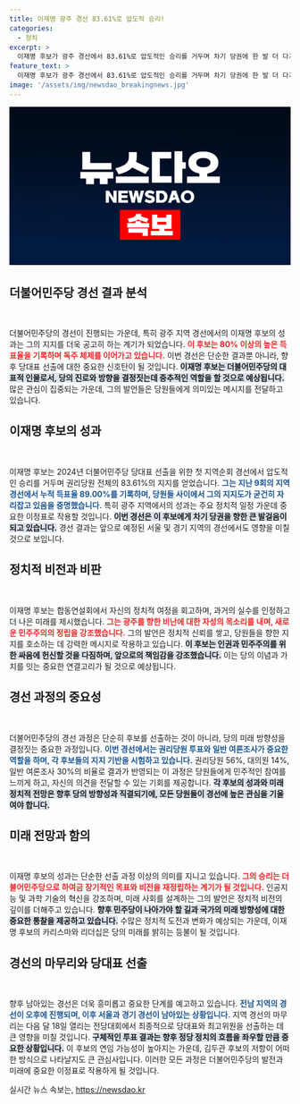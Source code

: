 ```yaml
---
title: 이재명 광주 경선 83.61%로 압도적 승리!
categories:
  - 정치
excerpt: >
  이재명 후보가 광주 경선에서 83.61%로 압도적인 승리를 거두며 차기 당권에 한 발 더 다가섰다. 고전적인 민주당 지지세를 바탕으로, 남은 경선에서 김두관 후보의 반격 여부가 주목받고 있다.
feature_text: >
  이재명 후보가 광주 경선에서 83.61%로 압도적인 승리를 거두며 차기 당권에 한 발 더 다가섰다. 고전적인 민주당 지지세를 바탕으로, 남은 경선에서 김두관 후보의 반격 여부가 주목받고 있다.
image: '/assets/img/newsdao_breakingnews.jpg'
---
```


<p><img src="/assets/img/newsdao_breakingnews.jpg" alt="cryptoinkorea 속보" /></p>

<h2 data-ke-size="size26">더불어민주당 경선 결과 분석</h2>  

<p data-ke-size="size16">&nbsp;</p>  

<p>더불어민주당의 경선이 진행되는 가운데, 특히 광주 지역 경선에서의 이재명 후보의 성과는 그의 지지를 더욱 공고히 하는 계기가 되었습니다. <b><span style="color: #ee2323;">이 후보는 80% 이상의 높은 득표율을 기록하며 독주 체제를 이어가고 있습니다.</span></b> 이번 경선은 단순한 결과뿐 아니라, 향후 당대표 선출에 대한 중요한 신호탄이 될 것입니다. <b><span style="background-color: #21538527;">이재명 후보는 더불어민주당의 대표적 인물로서, 당의 진로와 방향을 결정짓는데 중추적인 역할을 할 것으로 예상됩니다.</span></b> 많은 관심이 집중되는 가운데, 그의 발언들은 당원들에게 의미있는 메시지를 전달하고 있습니다.</p>

<h2 data-ke-size="size26">이재명 후보의 성과</h2>  

<p data-ke-size="size16">&nbsp;</p>  

<p>이재명 후보는 2024년 더불어민주당 당대표 선출을 위한 첫 지역순회 경선에서 압도적인 승리를 거두며 권리당원 전체의 83.61%의 지지를 얻었습니다. <b><span style="color: #1a5490;">그는 지난 9회의 지역 경선에서 누적 득표율 89.00%를 기록하며, 당원들 사이에서 그의 지지도가 굳건히 자리잡고 있음을 증명했습니다.</span></b> 특히 광주 지역에서의 성과는 주요 정치적 일정 가운데 중요한 이정표로 작용할 것입니다. <b><span style="background-color: #21538527;">이번 경선은 이 후보에게 차기 당권을 향한 큰 발걸음이 되고 있습니다.</span></b> 경선 결과는 앞으로 예정된 서울 및 경기 지역의 경선에서도 영향을 미칠 것으로 보입니다.</p>

<h2 data-ke-size="size26">정치적 비전과 비판</h2>  

<p data-ke-size="size16">&nbsp;</p>  

<p>이재명 후보는 합동연설회에서 자신의 정치적 여정을 회고하며, 과거의 실수를 인정하고 더 나은 미래를 제시했습니다. <b><span style="color: #ee2323;">그는 광주를 향한 비난에 대한 자성의 목소리를 내며, 새로운 민주주의의 정립을 강조했습니다.</span></b> 그의 발언은 정치적 신뢰를 쌓고, 당원들을 향한 지지를 호소하는 데 강력한 메시지로 작용하고 있습니다. <b><span style="background-color: #21538527;">이 후보는 인권과 민주주의를 위한 싸움에 헌신할 것을 다짐하며, 앞으로의 책임감을 강조했습니다.</span></b> 이는 당의 이념과 가치를 잇는 중요한 연결고리가 될 것으로 예상됩니다.</p>

<h2 data-ke-size="size26">경선 과정의 중요성</h2>  

<p data-ke-size="size16">&nbsp;</p>  

<p>더불어민주당의 경선 과정은 단순히 후보를 선출하는 것이 아니라, 당의 미래 방향성을 결정짓는 중요한 과정입니다. <b><span style="color: #1a5490;">이번 경선에서는 권리당원 투표와 일반 여론조사가 중요한 역할을 하며, 각 후보들의 지지 기반을 시험하고 있습니다.</span></b> 권리당원 56%, 대의원 14%, 일반 여론조사 30%의 비율로 결과가 반영되는 이 과정은 당원들에게 민주적인 참여를 느끼게 하고, 자신의 의견을 전달할 수 있는 기회를 제공합니다. <b><span style="background-color: #21538527;">각 후보의 성과와 미래 정치적 전망은 향후 당의 방향성과 직결되기에, 모든 당원들이 경선에 높은 관심을 기울여야 합니다.</span></b></p>

<h2 data-ke-size="size26">미래 전망과 함의</h2>  

<p data-ke-size="size16">&nbsp;</p>  

<p>이재명 후보의 성과는 단순한 선출 과정 이상의 의미를 지니고 있습니다. <b><span style="color: #ee2323;">그의 승리는 더불어민주당으로 하여금 장기적인 목표와 비전을 재정립하는 계기가 될 것입니다.</span></b> 인공지능 및 과학 기술의 혁신을 강조하며, 미래 사회를 설계하는 그의 발언은 정치적 비전의 깊이를 더해주고 있습니다. <b><span style="background-color: #21538527;">향후 민주당이 나아가야 할 길과 국가의 미래 방향성에 대한 중요한 통찰을 제공하고 있습니다.</span></b> 수많은 정치적 도전과 변화가 예상되는 가운데, 이재명 후보의 카리스마와 리더십은 당의 미래를 밝히는 등불이 될 것입니다.</p>

<h2 data-ke-size="size26">경선의 마무리와 당대표 선출</h2>  

<p data-ke-size="size16">&nbsp;</p>  

<p>향후 남아있는 경선은 더욱 흥미롭고 중요한 단계를 예고하고 있습니다. <b><span style="color: #1a5490;">전남 지역의 경선이 오후에 진행되며, 이후 서울과 경기 경선이 남아있는 상황입니다.</span></b> 지역 경선의 마무리는 다음 달 18일 열리는 전당대회에서 최종적으로 당대표와 최고위원을 선출하는 데 큰 영향을 미칠 것입니다. <b><span style="background-color: #21538527;">구체적인 투표 결과는 향후 정당 정치의 흐름을 좌우할 만큼 중요한 상황입니다.</span></b> 이 후보의 연임 가능성이 높아지는 가운데, 김두관 후보의 저항이 어떠한 방식으로 나타날지도 큰 관심사입니다. 이러한 모든 과정은 더불어민주당의 발전과 미래에 중요한 이정표로 작용하게 될 것입니다.</p>
실시간 뉴스 속보는, <a href="https://newsdao.kr" rel="dofollow">https://newsdao.kr</a>


